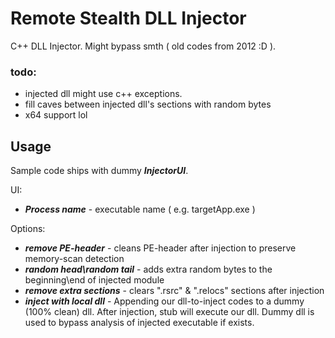 Remote Stealth DLL Injector
========

C++ DLL Injector. Might bypass smth ( old codes from 2012 :D ).

### todo:
* injected dll might use c++ exceptions.
* fill caves between injected dll's sections with random bytes
* x64 support lol

## Usage
Sample code ships with dummy ***InjectorUI***.

UI:
* ***Process name*** - executable name ( e.g. targetApp.exe )

Options:
* ***remove PE-header*** - cleans PE-header after injection to preserve memory-scan detection
* ***random head\random tail*** - adds extra random bytes to the beginning\end of injected module
* ***remove extra sections*** - clears ".rsrc" & ".relocs" sections after injection
* ***inject with local dll*** - Appending our dll-to-inject codes to a dummy (100% clean) dll. After injection, stub will execute our dll. Dummy dll is used to bypass analysis of injected executable if exists.
